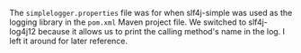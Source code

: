 The `simplelogger.properties` file was for when slf4j-simple was used as the logging library in the `pom.xml` Maven project file.
We switched to slf4j-log4j12 because it allows us to print the calling method's name in the log.
I left it around for later reference.
